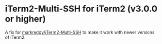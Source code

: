 iTerm2-Multi-SSH for iTerm2 (v3.0.0 or higher)
==============================================

A fix for [markreddy/iTerm2-Multi-SSH](https://github.com/markreddy/iTerm2-Multi-SSH) to make it work with newer versions of iTerm2.
